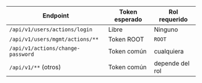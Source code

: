 | Endpoint                          | Token esperado | Rol requerido   |
| --------------------------------- | -------------- | --------------- |
| `/api/v1/users/actions/login`     | Libre          | Ninguno         |
| `/api/v1/users/mgmt/actions/**`   | Token ROOT     | `ROOT`          |
| `/api/v1/actions/change-password` | Token común    | cualquiera      |
| `/api/v1/**` (otros)              | Token común    | depende del rol |
